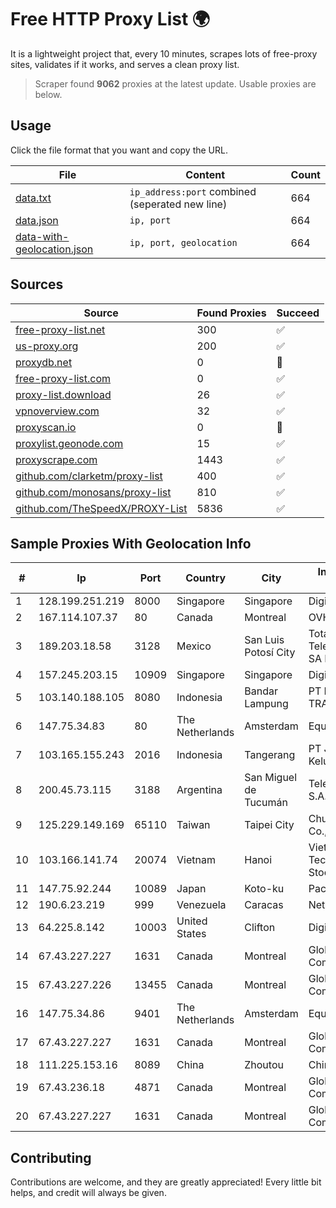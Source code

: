 
# Free HTTP Proxy List 🌍

It is a lightweight project that, every 10 minutes, scrapes lots of free-proxy sites, validates if it works, and serves a clean proxy list.


> Scraper found **9062** proxies at the latest update. Usable proxies are below.

## Usage

Click the file format that you want and copy the URL.


|File|Content|Count|
|----|-------|-----|
|[data.txt](https://raw.githubusercontent.com/themiralay/Proxy-List-World/master/data.txt)|`ip_address:port` combined (seperated new line)|664|
|[data.json](https://raw.githubusercontent.com/themiralay/Proxy-List-World/master/data.json)|`ip, port`|664|
|[data-with-geolocation.json](https://raw.githubusercontent.com/themiralay/Proxy-List-World/master/data-with-geolocation.json)|`ip, port, geolocation`|664|

## Sources

|Source|Found Proxies|Succeed|
|------|-------------|-------|
|[free-proxy-list.net](https://free-proxy-list.net)|300|✅|
|[us-proxy.org](https://www.us-proxy.org)|200|✅|
|[proxydb.net](http://proxydb.net)|0|🚫|
|[free-proxy-list.com](https://free-proxy-list.com/?page=&port=&type%5B%5D=http&type%5B%5D=https&up_time=0&search=Search)|0|✅|
|[proxy-list.download](https://www.proxy-list.download/HTTP)|26|✅|
|[vpnoverview.com](https://vpnoverview.com/privacy/anonymous-browsing/free-proxy-servers)|32|✅|
|[proxyscan.io](https://www.proxyscan.io)|0|🚫|
|[proxylist.geonode.com](https://proxylist.geonode.com/api/proxy-list?limit=300&page=1&sort_by=lastChecked&sort_type=desc&protocols=http,https)|15|✅|
|[proxyscrape.com](https://api.proxyscrape.com/v2/?request=displayproxies&protocol=http&timeout=10000&country=all&ssl=all&anonymity=all)|1443|✅|
|[github.com/clarketm/proxy-list](https://raw.githubusercontent.com/clarketm/proxy-list/master/proxy-list-raw.txt)|400|✅|
|[github.com/monosans/proxy-list](https://raw.githubusercontent.com/monosans/proxy-list/main/proxies/http.txt)|810|✅|
|[github.com/TheSpeedX/PROXY-List](https://raw.githubusercontent.com/TheSpeedX/PROXY-List/master/http.txt)|5836|✅|


## Sample Proxies With Geolocation Info

|#|Ip|Port|Country|City|Internet Service Provider|
|-|--|----|-------|----|-------------------------|
|1|128.199.251.219|8000|Singapore|Singapore|DigitalOcean, LLC|
|2|167.114.107.37|80|Canada|Montreal|OVH SAS|
|3|189.203.18.58|3128|Mexico|San Luis Potosí City|Total Play Telecomunicaciones SA De CV|
|4|157.245.203.15|10909|Singapore|Singapore|DigitalOcean, LLC|
|5|103.140.188.105|8080|Indonesia|Bandar Lampung|PT INDONESIA TRANS NETWORK|
|6|147.75.34.83|80|The Netherlands|Amsterdam|Equinix Services|
|7|103.165.155.243|2016|Indonesia|Tangerang|PT Jaringan Keluarga Bersama|
|8|200.45.73.115|3188|Argentina|San Miguel de Tucumán|Telecom Argentina S.A.|
|9|125.229.149.169|65110|Taiwan|Taipei City|Chunghwa Telecom Co., Ltd.|
|10|103.166.141.74|20074|Vietnam|Hanoi|Viet NAM Cloud Technology Joint Stock Company|
|11|147.75.92.244|10089|Japan|Koto-ku|Packet Host, Inc.|
|12|190.6.23.219|999|Venezuela|Caracas|Net Uno|
|13|64.225.8.142|10003|United States|Clifton|DigitalOcean, LLC|
|14|67.43.227.227|1631|Canada|Montreal|GloboTech Communications|
|15|67.43.227.226|13455|Canada|Montreal|GloboTech Communications|
|16|147.75.34.86|9401|The Netherlands|Amsterdam|Equinix Services|
|17|67.43.227.227|1631|Canada|Montreal|GloboTech Communications|
|18|111.225.153.16|8089|China|Zhoutou|China Telecom|
|19|67.43.236.18|4871|Canada|Montreal|GloboTech Communications|
|20|67.43.227.227|1631|Canada|Montreal|GloboTech Communications|



## Contributing

Contributions are welcome, and they are greatly appreciated! Every
little bit helps, and credit will always be given.

